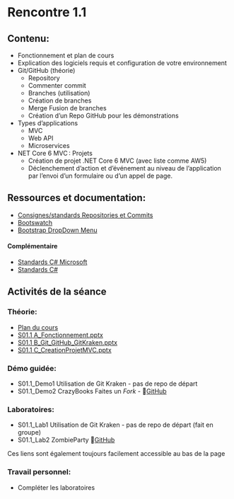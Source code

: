 # Rencontre 1.1

## Contenu: 
- Fonctionnement et plan de cours 
- Explication des logiciels requis et configuration de votre environnement 
- Git/GitHub (théorie)
  - Repository 
  - Commenter commit 
  - Branches (utilisation) 
  - Création de branches 
  - Merge Fusion de branches 
  - Création d’un Repo GitHub pour les démonstrations 
- Types d’applications
  - MVC 
  - Web API 
  - Microservices
- NET Core 6 MVC : Projets 
  - Création de projet .NET Core 6 MVC  (avec liste comme AW5) 
  - Déclenchement d’action et d’événement au niveau de l’application par l’envoi d’un formulaire ou d’un appel de page.

## Ressources et documentation: 
- [Consignes/standards Repositories et Commits](https://info.cegepmontpetit.ca/git)
- [Bootswatch](https://bootswatch.com/)
- [Bootstrap DropDown Menu](https://getbootstrap.com/docs/5.0)

#### Complémentaire 
- [Standards C# Microsoft](https://docs.microsoft.com/en-us/dotnet/csharp/programming-guide/inside-a-program/coding-conventions)
- [Standards C#](https://github.com/ktaranov/naming-convention/blob/master/C%23%20Coding%20Standards%20and%20Naming%20Conventions.md)

## Activités de la séance

### Théorie:
- [Plan du cours](https://cegepedouardmontpetit.sharepoint.com/:w:/r/sites/EDU-E23-420BW5EM-06139/Supports%20de%20cours/00_Gestion/PC_2023E_420-BW5-EM_ProgrammationWebTransac_V.TURGEON.docx?d=w893aed93ce7142cc905d9c204cb6cb22&csf=1&web=1&e=ZvugqZ)
- [S01.1 A_Fonctionnement.pptx](https://cegepedouardmontpetit.sharepoint.com/:p:/r/sites/EDU-E23-420BW5EM-06139/Supports%20de%20cours/01.1_Intro_GitKraken/S01.1%20A_Fonctionnement.pptx?d=wbd38294d2a414add99a3d50cecb42132&csf=1&web=1&e=M8YbWK)
- [S01.1 B_Git_GitHub_GitKraken.pptx](https://cegepedouardmontpetit.sharepoint.com/:p:/r/sites/EDU-E23-420BW5EM-06139/Supports%20de%20cours/01.1_Intro_GitKraken/S01.1%20B_Git_GitHub_GitKraken.pptx?d=wf29f4afebc13456c98bdb47de103a29c&csf=1&web=1&e=0S2uQ7)
- [S01.1 C_CreationProjetMVC.pptx](https://cegepedouardmontpetit.sharepoint.com/:p:/r/sites/EDU-E23-420BW5EM-06139/Supports%20de%20cours/01.1_Intro_GitKraken/S01.1%20C_CreationProjetMVC.pptx?d=w91e237965d92481083f214abaa40d4db&csf=1&web=1&e=0Xfjhj)

### Démo guidée:
- S01.1_Demo1 Utilisation de Git Kraken - pas de repo de départ
- S01.1_Demo2 CrazyBooks Faites un *Fork* - 🔗[GitHub](https://github.com/ProgWebTransFC/S01.1_Demo1)

### Laboratoires:
- S01.1_Lab1 Utilisation de Git Kraken - pas de repo de départ (fait en groupe)
- S01.1_Lab2 ZombieParty 🔗[GitHub](https://github.com/ProgWebTransFC/S01.1_Lab2)


Ces liens sont également toujours facilement accessible au bas de la page



### Travail personnel: 
- Compléter les laboratoires

